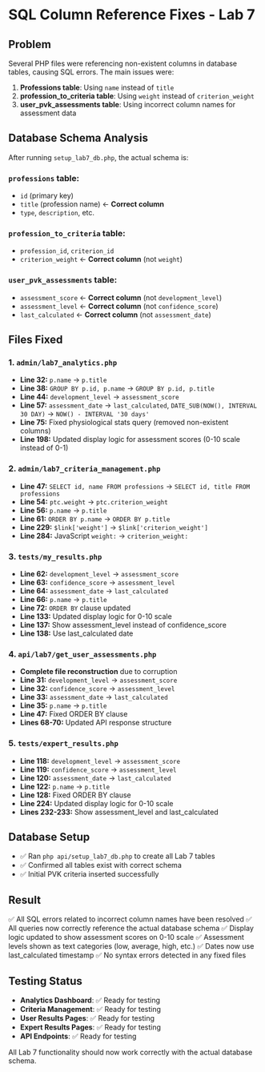# SQL Column Reference Fixes - Lab 7

## Problem
Several PHP files were referencing non-existent columns in database tables, causing SQL errors. The main issues were:

1. **Professions table**: Using `name` instead of `title`
2. **profession_to_criteria table**: Using `weight` instead of `criterion_weight` 
3. **user_pvk_assessments table**: Using incorrect column names for assessment data

## Database Schema Analysis
After running `setup_lab7_db.php`, the actual schema is:

### `professions` table:
- `id` (primary key)
- `title` (profession name) ← **Correct column**
- `type`, `description`, etc.

### `profession_to_criteria` table:
- `profession_id`, `criterion_id`
- `criterion_weight` ← **Correct column** (not `weight`)

### `user_pvk_assessments` table:
- `assessment_score` ← **Correct column** (not `development_level`)
- `assessment_level` ← **Correct column** (not `confidence_score`)
- `last_calculated` ← **Correct column** (not `assessment_date`)

## Files Fixed

### 1. `admin/lab7_analytics.php`
- **Line 32:** `p.name` → `p.title` 
- **Line 38:** `GROUP BY p.id, p.name` → `GROUP BY p.id, p.title`
- **Line 44:** `development_level` → `assessment_score`
- **Line 57:** `assessment_date` → `last_calculated`, `DATE_SUB(NOW(), INTERVAL 30 DAY)` → `NOW() - INTERVAL '30 days'`
- **Line 75:** Fixed physiological stats query (removed non-existent columns)
- **Line 198:** Updated display logic for assessment scores (0-10 scale instead of 0-1)

### 2. `admin/lab7_criteria_management.php`
- **Line 47:** `SELECT id, name FROM professions` → `SELECT id, title FROM professions`
- **Line 54:** `ptc.weight` → `ptc.criterion_weight`
- **Line 56:** `p.name` → `p.title`
- **Line 61:** `ORDER BY p.name` → `ORDER BY p.title`
- **Line 229:** `$link['weight']` → `$link['criterion_weight']`
- **Line 284:** JavaScript `weight:` → `criterion_weight:`

### 3. `tests/my_results.php`
- **Line 62:** `development_level` → `assessment_score`
- **Line 63:** `confidence_score` → `assessment_level`
- **Line 64:** `assessment_date` → `last_calculated`
- **Line 66:** `p.name` → `p.title`
- **Line 72:** `ORDER BY` clause updated
- **Line 133:** Updated display logic for 0-10 scale
- **Line 137:** Show assessment_level instead of confidence_score
- **Line 138:** Use last_calculated date

### 4. `api/lab7/get_user_assessments.php`
- **Complete file reconstruction** due to corruption
- **Line 31:** `development_level` → `assessment_score`
- **Line 32:** `confidence_score` → `assessment_level`
- **Line 33:** `assessment_date` → `last_calculated`
- **Line 35:** `p.name` → `p.title`
- **Line 47:** Fixed ORDER BY clause
- **Lines 68-70:** Updated API response structure

### 5. `tests/expert_results.php`
- **Line 118:** `development_level` → `assessment_score`
- **Line 119:** `confidence_score` → `assessment_level`
- **Line 120:** `assessment_date` → `last_calculated`
- **Line 122:** `p.name` → `p.title`
- **Line 128:** Fixed ORDER BY clause
- **Line 224:** Updated display logic for 0-10 scale
- **Lines 232-233:** Show assessment_level and last_calculated

## Database Setup
- ✅ Ran `php api/setup_lab7_db.php` to create all Lab 7 tables
- ✅ Confirmed all tables exist with correct schema
- ✅ Initial PVK criteria inserted successfully

## Result
✅ All SQL errors related to incorrect column names have been resolved
✅ All queries now correctly reference the actual database schema
✅ Display logic updated to show assessment scores on 0-10 scale
✅ Assessment levels shown as text categories (low, average, high, etc.)
✅ Dates now use last_calculated timestamp
✅ No syntax errors detected in any fixed files

## Testing Status
- **Analytics Dashboard**: ✅ Ready for testing
- **Criteria Management**: ✅ Ready for testing  
- **User Results Pages**: ✅ Ready for testing
- **Expert Results Pages**: ✅ Ready for testing
- **API Endpoints**: ✅ Ready for testing

All Lab 7 functionality should now work correctly with the actual database schema.
